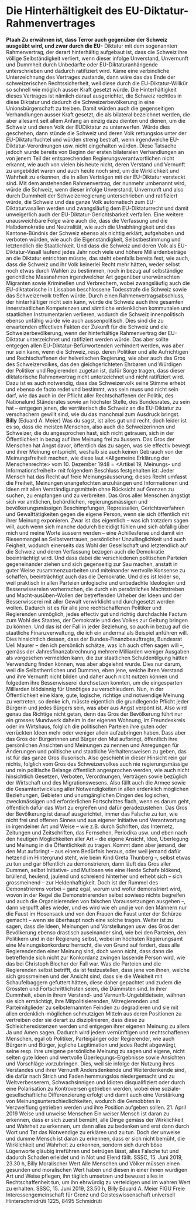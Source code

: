 # Die Hinterhältigkeit des EU-Diktatur-Rahmenvertrages
**Ptaah Zu erwähnen ist, dass Terror auch gegenüber der Schweiz ausgeübt wird, und zwar durch die EU-**
Diktatur mit dem sogenannten Rahmenvertrag, der derart hinterhältig aufgebaut ist, dass die Schweiz ihre völlige Selbständigkeit verliert, wenn dieser infolge Unverstand, Unvernunft und Dummheit durch Unbedarfte oder EU-Diktaturanhängende unterschrieben und dadurch ratifiziert wird. Käme eine verbindliche Unterzeichnung des Vertrages zustande, dann wäre das das Ende der schweizerischen Rechtssicherheit, weil diese durch die EU-Diktatur-Willkür so schnell wie möglich ausser Kraft gesetzt würde.
Die Hinterhältigkeit dieses Vertrages ist nämlich darauf ausgerichtet, die Schweiz rechtlos in diese Diktatur und dadurch die Schweizerbevölkerung in eine Unionsbürgerschaft zu treiben. Damit würden auch die gegenseitigen Verhandlungen ausser Kraft gesetzt, die als bilateral bezeichnet werden, die aber allesamt seit allem Anfang an einzig dazu dienten und dienen, um die Schweiz und deren Volk der EUDiktatur zu unterwerfen. Würde dies geschehen, dann stünde die Schweiz und deren Volk rettungslos unter der EU-Diktaturfuchtel und würden streng bestraft, wenn irgendwelche EU-Diktatur-Verordnungen usw. nicht eingehalten würden. Diese Tatsache jedoch wurde bereits von Beginn der ersten bilateralen Verhandlungen an von jenem Teil der entsprechenden Regierungsverantwortlichen nicht erkannt, wie auch von vielen bis heute nicht, deren Verstand und Vernunft zu ungebildet waren und auch heute noch sind, um die Wirklichkeit und Wahrheit zu erkennen, die in allen Verträgen mit der EU-Diktatur versteckt sind.
Mit dem anstehenden Rahmenvertrag, der nunmehr umbenannt wird, würde die Schweiz, wenn dieser infolge Unverstand, Unvernunft und also durch Dummheit der Schweizerregierung unterschrieben und ratifiziert würde, die Schweiz und das ganze Volk automatisch zum EU-Diktaturvasallen werden und zwangsläufig dem EU-Diktaturrecht und damit unweigerlich auch der EU-Diktatur-Gerichtsbarkeit verfallen. Eine weitere unausweichbare Folge wäre auch die, dass die Verfassung und die Halbdemokratie und Neutralität, wie auch die Unabhängigkeit und das Kantone-Bündnis der Schweiz ebenso als nichtig erklärt, aufgehoben und verboten würden, wie auch die Eigenständigkeit, Selbstbestimmung und letztendlich die Staatlichkeit. Und dass die Schweiz und deren Volk als EU-Diktatur-Vasall laufend jedes Jahr noch viele und höhere Milliardenbeträge an die Diktatur entrichten müsste, das steht ebenfalls bereits fest, wie auch, dass die Schweiz und ihr Volk keinerlei Recht mehr hätten, weder selbst noch etwas durch Wahlen zu bestimmen, noch in bezug auf selbständige gerichtliche Massnahmen irgendwelcher Art gegenüber unerwünschten Migranten sowie Kriminellen und Verbrechern, wobei zwangsläufig auch die EU-diktatorische in Lissabon beschlossene Todesstrafe die Schweiz sowie das Schweizervolk treffen würde.
Durch einen Rahmenvertragsabschluss, der hinterhältiger nicht sein kann, würde die Schweiz auch ihre gesamten innerstaatlichen Kompetenzen und sämtliche erdenklichen kommunalen und staatlichen Instrumentarien verlieren, wodurch die Schweiz innenpolitisch ebenso unfähig würde wie auch aussenpolitisch. Dies sind die zu erwartenden effectiven Fakten der Zukunft für die Schweiz und die Schweizerbevölkerung, wenn der hinterhältige Rahmenvertrag der EU-Diktatur unterzeichnet und ratifiziert werden würde. Das aber sollte entgegen allen EU-Diktatur-Befürwortenden verhindert werden, was aber nur sein kann, wenn die Schweiz, resp. deren Politiker und alle Aufrichtigen und Rechtschaffenen der helvetischen Regierung, wie aber auch das Gros des Schweizervolkes, das den gleichgerichteten Ehrbaren und Würdigen der Politiker und Regierenden zugetan ist, dafür Sorge tragen, dass dieser diktatorische Rahmenvertrag nicht unterzeichnet und nicht ratifiziert wird. Dazu ist es auch notwendig, dass das Schweizervolk seine Stimme erhebt und ebenso de facto redet und bestimmt, was sein muss und nicht sein darf, wie das auch in der Pflicht aller Rechtschaffenen der Politik, des Nationalund Ständerates sowie an höchster Stelle, des Bundesrates, zu sein hat – entgegen jenen, die verräterisch die Schweiz an die EU-Diktatur zu verschachern gewillt sind, wie du das manchmal zum Ausdruck bringst.
**Billy** (Eduard A. Meier) Was du sagst, ist alles gut und recht, doch leider ist es so, dass die meisten
Menschen, also auch die Schweizerinnen und Schweizer, die du angesprochen hast, sich nicht getrauen, sich in der Öffentlichkeit in bezug auf ihre Meinung frei zu äussern. Das Gros der Menschen hat Angst davor, öffentlich das zu sagen, was sie effectiv bewegt und ihrer Meinung entspricht, weshalb sie auch keinen Gebrauch von der Meinungsfreiheit machen, wie diese laut <Allgemeine Erklärung der Menschenrechte> vom 10. Dezember 1948 = <Artikel 19, Meinungs- und Informationsfreiheit> mit folgendem Beschluss festgehalten ist: Jeder Mensch hat das Recht auf freie Meinungsäusserung; dieses Recht umfasst die Freiheit, Meinungen unangefochten anzuhängen und Informationen und Ideen mit allen Verständigungsmitteln ohne Rücksicht auf Grenzen zu suchen, zu empfangen und zu verbreiten.
Das Gros aller Menschen ängstigt sich vor amtlichen, behördlichen, regierungsmässigen und bevölkerungsmässigen Beschimpfungen, Repressalien, Gerichtsverfahren und Gewalttätigkeiten gegen die eigene Person, wenn sie sich öffentlich mit ihrer Meinung exponieren. Zwar ist das eigentlich – was ich trotzdem sagen will, auch wenn sich manche dadurch beleidigt fühlen und sich abfällig über mich und meine Worte äussern werden – eine Achillesferse und damit ein Riesenmangel an Selbstvertrauen, persönlicher Unzulänglichkeit und auch Feigheit, wodurch einerseits das Wohl der Gesellschaft und letztendlich auf die Schweiz und deren Verfassung bezogen auch die Demokratie beeinträchtigt wird. Und dass dabei die verschiedenen politischen Parteien gegeneinander ziehen und sich gegenseitig zur Sau machen, anstatt in guter Weise zusammenzuarbeiten und miteinander wertvolle Konsense zu schaffen, beeinträchtigt auch das die Demokratie. Und dies ist leider so, weil praktisch in allen Parteien unlogische und unbedachte Ideologien und Besserwissereien vorherrschen, die durch ein persönliches Machtstreben und Macht-ausüben-Wollen der betreffenden Urheber der Ideen und der Besserwisserei mit aller Gewalt verwirklicht und durchgesetzt werden wollen. Dadurch ist es für alle jene rechtschaffenen Politiker und Regierenden unmöglich, jedes effectiv gut und richtig durchdachte Factum zum Wohl des Staates, der Demokratie und des Volkes zur Geltung bringen zu können. Und das ist der Fall in jeder Beziehung, so auch in bezug auf die staatliche Finanzverwaltung, die ich ein andermal als Beispiel anführen will. Dies hinsichtlich dessen, dass der Bundes-Finanzbeauftragte, Bundesrat Ueli Maurer – den ich persönlich schätze, was ich auch offen sagen will –, gemäss der Jahresfinanzabrechnung mehrere Milliarden weniger Ausgaben als vorgesehen vermelden kann, die zur staatlichen Schuldentilgung hätten Verwendung finden können, was aber abgelehnt wurde. Dies nur darum, weil die Selbstherrlichen und Dummen, eben jene, welche ihren Verstand und ihre Vernunft nicht bilden und daher auch nicht nutzen können und folgedem ihre Besserwisserei durchsetzen konnten, um die eingesparten Milliarden blödsinnig für Unnötiges zu verschleudern.
Nun, in der Öffentlichkeit eine klare, gute, logische, richtige und notwendige Meinung zu vertreten, so denke ich, müsste eigentlich die grundlegende Pflicht jeder Bürgerin und jedes Bürgers sein, was aber aus Angst verpönt ist. Also wird genau das Richtige nicht getan, denn das Gros der Bevölkerung führt nur ein grosses Mundwerk daheim in der eigenen Wohnung, im Freundeskreis oder im Wirtshaus, folglich die politischen Parteien ihre guten oder verrückten Ideen mehr oder weniger allein aufzubringen haben. Dass aber das Gros der Bürgerinnen und Bürger den Mut aufbringt, öffentlich ihre persönlichen Ansichten und Meinungen zu nennen und Anregungen für Änderungen und politische und staatliche Verhaltensweisen zu geben, das ist für das ganze Gros illusorisch. Also geschieht in dieser Hinsicht rein gar nichts, folglich vom Gros des Schweizervolkes auch nie regierungsmässige und rein politische Belange öffentlich angesprochen werden, wie auch nicht hinsichtlich Gesetzen, Verboten, Verordnungen, Verträgen sowie bezüglich der Wirtschaft und des Migrationswesens. Also fällt auch die Armee sowie die Gesamtentwicklung aller Notwendigkeiten in allen erdenklich möglichen Beziehungen, Gebieten und unumgänglichen Dingen des logischen, zweckmässigen und erforderlichen Fortschrittes flach, wenn es darum geht, öffentlich dafür das Wort zu ergreifen und dafür geradezustehen.
Das Gros der Bevölkerung ist darauf ausgerichtet, immer das Falsche zu tun, wie nicht frei und offenen Sinnes und aus eigener Initiative und Verantwortung in irgendeiner Art und Weise – wie z.B. durch Schriften, das Internetz, Zeitungen und Zeitschriften, das Fernsehen, Periodika usw. und eben nach den heutigen Möglichkeiten aller Art – die eigene Ansicht, Idee, Überlegung und Meinung in die Öffentlichkeit zu tragen. Kommt dann aber jemand, der den Mut aufbringt – aus einem Bedürfnis heraus, oder weil jemand dafür hetzend im Hintergrund steht, wie beim Kind Greta Thunberg –, selbst etwas zu tun und gar öffentlich zu demonstrieren, dann läuft das Gros aller Dummen, selbst Initiative- und Mutlosen wie eine Herde Schafe blökend, brüllend, heulend, jaulend und schreiend hinterher und erhebt sich – sich grossmeinend – zur Heldenhaftigkeit. Doch ist der Rummel des Demonstrierens vorbei – ganz egal, worum und wofür demonstriert wird, wovon in der Regel die Demonstrierenden selbst sowieso nichts begreifen und auch die Organisierenden von falschen Voraussetzungen ausgehen –, dann verpufft alles wieder, und es wird wie eh und je von den Männern nur die Faust im Hosensack und von den Frauen die Faust unter der Schürze gemacht – wenn sie überhaupt noch eine solche tragen.
Weiter ist zu sagen, dass die Ideen, Meinungen und Vorstellungen usw. des Gros der Bevölkerung ebenso drastisch auseinander sind, wie bei den Parteien, den Politikern und in der Regierung selbst, wobei im höchsten Regierungsamt eine Meinungskonkordanz herrscht, die von Grund auf fordert, dass alle Regierendenden einer Meinung sind, doch wenn nicht, dass dann die betreffende sich nicht zur Konkordanz zwingen lassende Person <geschasst> wird, wie das bei Christoph Blocher der Fall war. Was die Parteien und die Regierenden selbst betrifft, da ist festzustellen, dass jene von ihnen, welche sich grossmeinen und der Ansicht sind, dass sie die Weisheit mit Schaufelbaggern gefuttert hätten, diese daher gepachtet und zudem die Grössten und Fortschrittlichsten seien, die Dümmsten sind. In ihrer Dummheit, eben in ihrem Verstand- und Vernunft-Ungebildetsein, wähnen sie sich ermächtigt, ihre Mitpolitisierenden, Mitregierenden und Parteimitglieder zu selbsternannten Feinden zu degradieren und sie mit allen erdenklich-möglichen schmutzigen Mitteln aus deren Positionen zu vertreiben oder sie derart zu disziplinieren, dass diese zu Schleicherexistenzen werden und entgegen ihrer eigenen Meinung zu allem Ja und Amen sagen. Dadurch wird jedem vernünftigen und rechtschaffenen Menschen, egal ob Politiker, Parteigänger oder Regierender, wie auch Bürgerin und Bürger, jegliche Legitimation und jedes Recht abgewürgt, seine resp. ihre ureigene persönliche Meinung zu sagen und eigene, nicht selten gute Ideen und wertvolle Überlegungs-Ergebnisse sowie Ansichten und Vorschläge vorzubringen. Dies, weil sie infolge der Nutzung ihres Verstandes und ihrer Vernunft Andersdenkende und Weiterdenkende sind, die dafür nach Strich und Faden hemmungslos niedergemacht und zu Weltverbesserern, Schwachsinnigen und Idioten disqualifiziert oder durch eine Polarisation zu Kontroversen getrieben werden, wobei eine soziale-gesellschaftliche Differenzierung erfolgt und damit auch eine Verstärkung von Meinungsunterschiedlichkeiten, wodurch die Gemobbten in Verzweiflung getrieben werden und ihre Position aufgeben sollen.
21. April 2019 Weise und unweise Menschen Ein weiser Mensch ist daran zu erkennen, dass er sich zuerst bemüht, alle Dinge gemäss der Wirklichkeit und Wahrheit zu erkennen, um dann alles zu bedenken und erst dann durch Wort und Tat das Notwendige zu erklären und zu tun. Doch der unweise und dumme Mensch ist daran zu erkennen, dass er sich nicht bemüht, die Wirklichkeit und Wahrheit zu erkennen, sondern sich durch böse Lügenworte gläubig irreführen und betrügen lässt, alles Falsche tut und dadurch Schaden erleidet und in Not und Elend fällt. SSSC, 15. Juni 2019, 23.30 h, Billy Moralischer Wert Alle Menschen und Völker müssen einen gesunden und moralischen Wert haben und diesen in einer ihnen würdigen Art und Weise pflegen, ihn täglich umsetzen und bewusst alles in Rechtschaffenheit tun, um ihn ehrwürdig zu verteidigen und im wahren Wert zu erhalten. SSSC, 15. Juni 2019, 23.50 h, Billy Eduard A. Meier FIGU Freie Interessengemeinschaft für Grenz und Geisteswissenschaft universell Hinterschmidrüti 1225, 8495 Schmidrüti